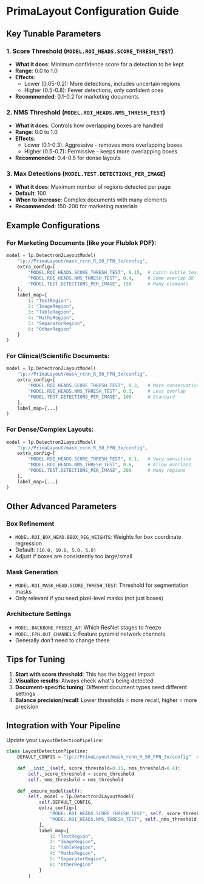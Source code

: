# PrimaLayout Configuration Guide

## Key Tunable Parameters

### 1. **Score Threshold** (`MODEL.ROI_HEADS.SCORE_THRESH_TEST`)
- **What it does**: Minimum confidence score for a detection to be kept
- **Range**: 0.0 to 1.0
- **Effects**:
  - Lower (0.05-0.2): More detections, includes uncertain regions
  - Higher (0.5-0.8): Fewer detections, only confident ones
- **Recommended**: 0.1-0.2 for marketing documents

### 2. **NMS Threshold** (`MODEL.ROI_HEADS.NMS_THRESH_TEST`)
- **What it does**: Controls how overlapping boxes are handled
- **Range**: 0.0 to 1.0
- **Effects**:
  - Lower (0.1-0.3): Aggressive - removes more overlapping boxes
  - Higher (0.5-0.7): Permissive - keeps more overlapping boxes
- **Recommended**: 0.4-0.5 for dense layouts

### 3. **Max Detections** (`MODEL.TEST.DETECTIONS_PER_IMAGE`)
- **What it does**: Maximum number of regions detected per page
- **Default**: 100
- **When to increase**: Complex documents with many elements
- **Recommended**: 150-200 for marketing materials

## Example Configurations

### For Marketing Documents (like your Flublok PDF):
```python
model = lp.Detectron2LayoutModel(
    "lp://PrimaLayout/mask_rcnn_R_50_FPN_3x/config",
    extra_config=[
        "MODEL.ROI_HEADS.SCORE_THRESH_TEST", 0.15,  # Catch subtle text
        "MODEL.ROI_HEADS.NMS_THRESH_TEST", 0.4,     # Some overlap OK
        "MODEL.TEST.DETECTIONS_PER_IMAGE", 150      # Many elements
    ],
    label_map={
        1: "TextRegion", 
        2: "ImageRegion",
        3: "TableRegion",
        4: "MathsRegion",
        5: "SeparatorRegion",
        6: "OtherRegion"
    }
)
```

### For Clinical/Scientific Documents:
```python
model = lp.Detectron2LayoutModel(
    "lp://PrimaLayout/mask_rcnn_R_50_FPN_3x/config",
    extra_config=[
        "MODEL.ROI_HEADS.SCORE_THRESH_TEST", 0.3,   # More conservative
        "MODEL.ROI_HEADS.NMS_THRESH_TEST", 0.3,     # Less overlap
        "MODEL.TEST.DETECTIONS_PER_IMAGE", 100      # Standard
    ],
    label_map={...}
)
```

### For Dense/Complex Layouts:
```python
model = lp.Detectron2LayoutModel(
    "lp://PrimaLayout/mask_rcnn_R_50_FPN_3x/config",
    extra_config=[
        "MODEL.ROI_HEADS.SCORE_THRESH_TEST", 0.1,   # Very sensitive
        "MODEL.ROI_HEADS.NMS_THRESH_TEST", 0.6,     # Allow overlaps
        "MODEL.TEST.DETECTIONS_PER_IMAGE", 200      # Many regions
    ],
    label_map={...}
)
```

## Other Advanced Parameters

### Box Refinement
- `MODEL.ROI_BOX_HEAD.BBOX_REG_WEIGHTS`: Weights for box coordinate regression
- Default: `[10.0, 10.0, 5.0, 5.0]`
- Adjust if boxes are consistently too large/small

### Mask Generation
- `MODEL.ROI_MASK_HEAD.SCORE_THRESH_TEST`: Threshold for segmentation masks
- Only relevant if you need pixel-level masks (not just boxes)

### Architecture Settings
- `MODEL.BACKBONE.FREEZE_AT`: Which ResNet stages to freeze
- `MODEL.FPN.OUT_CHANNELS`: Feature pyramid network channels
- Generally don't need to change these

## Tips for Tuning

1. **Start with score threshold**: This has the biggest impact
2. **Visualize results**: Always check what's being detected
3. **Document-specific tuning**: Different document types need different settings
4. **Balance precision/recall**: Lower thresholds = more recall, higher = more precision

## Integration with Your Pipeline

Update your `LayoutDetectionPipeline`:

```python
class LayoutDetectionPipeline:
    DEFAULT_CONFIG = "lp://PrimaLayout/mask_rcnn_R_50_FPN_3x/config"  # Changed!
    
    def __init__(self, score_threshold=0.15, nms_threshold=0.4):
        self._score_threshold = score_threshold
        self._nms_threshold = nms_threshold
        
    def _ensure_model(self):
        self._model = lp.Detectron2LayoutModel(
            self.DEFAULT_CONFIG,
            extra_config=[
                "MODEL.ROI_HEADS.SCORE_THRESH_TEST", self._score_threshold,
                "MODEL.ROI_HEADS.NMS_THRESH_TEST", self._nms_threshold,
            ],
            label_map={
                1: "TextRegion",
                2: "ImageRegion", 
                3: "TableRegion",
                4: "MathsRegion",
                5: "SeparatorRegion",
                6: "OtherRegion"
            }
        )
```